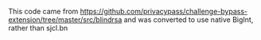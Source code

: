 This code came from https://github.com/privacypass/challenge-bypass-extension/tree/master/src/blindrsa
and was converted to use native BigInt, rather than sjcl.bn
